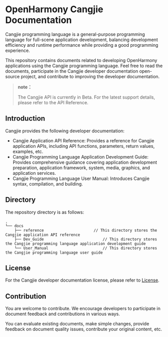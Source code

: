 # OpenHarmony Cangjie Documentation

Cangjie programming language is a general-purpose programming language for full-scene application development, balancing development efficiency and runtime performance while providing a good programming experience.

This repository contains documents related to developing OpenHarmony applications using the Cangjie programming language. Feel free to read the documents, participate in the Cangjie developer documentation open-source project, and contribute to improving the developer documentation.

> **note：**
>
> The Cangjie API is currently in Beta. For the latest support details, please refer to the API Reference. 

## Introduction

Cangjie provides the following developer documentation:

- Cangjie Application API Reference: Provides a reference for Cangjie application APIs, including API functions, parameters, return values, examples, etc.
- Cangjie Programming Language Application Development Guide: Provides comprehensive guidance covering application development preparation, application framework, system, media, graphics, and application services.
- Cangjie Programming Language User Manual: Introduces Cangjie syntax, compilation, and building.

## Directory

The repository directory is as follows:

```text
.
└── docs
    ├── reference                      // This directory stores the Cangjie application API reference
    ├── Dev_Guide                          // This directory stores the Cangjie programming language application development guide
    └── User_Manual                        // This directory stores the Cangjie programming language user guide
```

## License

For the Cangjie developer documentation license, please refer to [License](./LICENSE).

## Contribution

You are welcome to contribute. We encourage developers to participate in document feedback and contributions in various ways.

You can evaluate existing documents, make simple changes, provide feedback on document quality issues, contribute your original content, etc.
